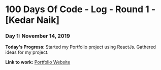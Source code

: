# 100 Days Of Code - Log - Round 1 - [Kedar Naik]

### Day 1: November 14, 2019

**Today's Progress**: Started my Portfolio project using ReactJs. Gathered ideas for my project.

**Link to work:** [Portfolio Website](https://github.com/kedsnaik/MyPortfolio)
